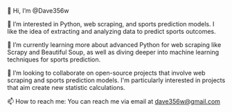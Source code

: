 👋 Hi, I’m @Dave356w

👀 I’m interested in Python, web scraping, and sports prediction models. I like the idea of extracting and analyzing data to predict sports outcomes.

🌱 I’m currently learning more about advanced Python for web scraping like Scrapy and Beautiful Soup, as well as diving deeper into machine learning techniques for sports prediction.

💞️ I’m looking to collaborate on open-source projects that involve web scraping and sports prediction models. I'm particularly interested in projects that aim create new statistic calculations.

📫 How to reach me: You can reach me via email at dave356w@gmail.com

<!---
Dave356w/Dave356w is a ✨ special ✨ repository because its `README.md` (this file) appears on your GitHub profile.
You can click the Preview link to take a look at your changes.
--->
